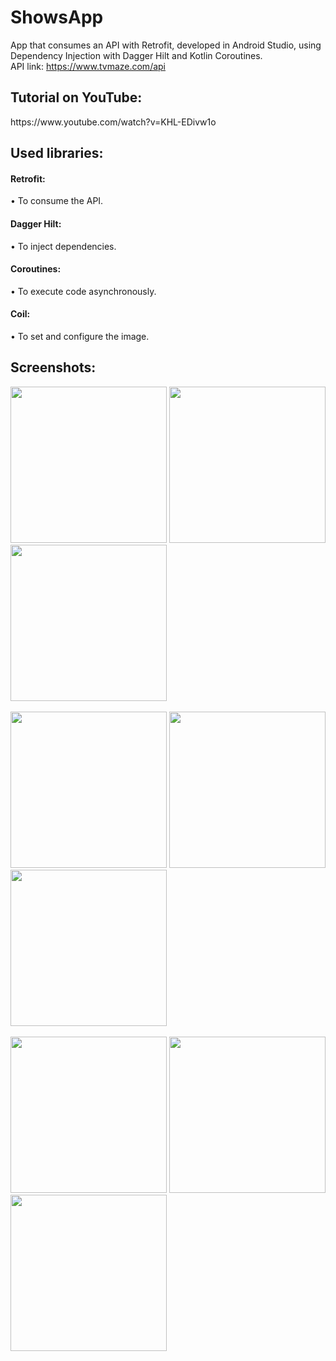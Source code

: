 # ShowsApp
App that consumes an API with Retrofit, developed in Android Studio, using Dependency Injection with Dagger Hilt and Kotlin Coroutines.
<br>
API link: https://www.tvmaze.com/api

<h2>Tutorial on YouTube:</h2>
https://www.youtube.com/watch?v=KHL-EDivw1o

<h2>Used libraries:</h2>

<h4>Retrofit:</h4>
• To consume the API.
<br>
<h4>Dagger Hilt:</h4>
• To inject dependencies.
<br>
<h4>Coroutines:</h4>
• To execute code asynchronously.
<br>
<h4>Coil:</h4>
• To set and configure the image.

<h2>Screenshots:</h2>

<div class="row">
      <img src="https://media-exp1.licdn.com/dms/image/C4E22AQGt9d86s2bmLA/feedshare-shrink_1280/0/1661009451670?e=1663804800&v=beta&t=zC1qi9hYhABmQGTjE2Dex4u87PlIFYe6PFzigYJYd9A" width="250">
      <img src="https://media-exp1.licdn.com/dms/image/C4E22AQFevxI_D_XJ3Q/feedshare-shrink_1280/0/1661009451165?e=1663804800&v=beta&t=Q5FqfzvaAzXsIfmLidmzJcPYMk-qh7l8H1qaN-3HFaE" width="250">
      <img src="https://media-exp1.licdn.com/dms/image/C4E22AQGRcNoKsClqMg/feedshare-shrink_1280/0/1661009450823?e=1663804800&v=beta&t=0bg7T1EP4c-CYWfKKew7B6vuRLL5DEvx8f7Pkl6Lipk" width="250">
</div>

<br>

<div class="row">
      <img src="https://media-exp1.licdn.com/dms/image/C4E22AQGuMhbNrxtd1A/feedshare-shrink_1280/0/1661009451685?e=1663804800&v=beta&t=kAIXMxff1Z_XBlnu6epWrNoHFgMHVN8VwiTq-e-3NVA" width="250">
      <img src="https://media-exp1.licdn.com/dms/image/C4E22AQHN0HjiPoaJMw/feedshare-shrink_1280/0/1661009451313?e=1663804800&v=beta&t=Iq1g60-k_l3zMutWZOv3Wk7k1GbSmj73vQf140Kxk4I" width="250">
      <img src="https://media-exp1.licdn.com/dms/image/C4E22AQEi5Md7dWQkag/feedshare-shrink_1280/0/1661009450786?e=1663804800&v=beta&t=cjrSRQc-Iy--YAsARSdi8WQ-KT6-Q7iOYZ8e18madKk" width="250">
</div>

<br>

<div class="row">
      <img src="https://media-exp1.licdn.com/dms/image/C4E22AQGNq2_urnbinQ/feedshare-shrink_1280/0/1661009451494?e=1663804800&v=beta&t=449ceu4WDBSM6-jsLkOumB_G3t-m2q51bw8w-yoxqdU" width="250">
      <img src="https://media-exp1.licdn.com/dms/image/C4E22AQHdXh9DhGoOug/feedshare-shrink_1280/0/1661009449443?e=1663804800&v=beta&t=R4p-p02Hosvg_2mdwQnhXueoqmSX42RlOWWJ9-kAvho" width="250">
      <img src="https://media-exp1.licdn.com/dms/image/C4E22AQF-77G71Zmveg/feedshare-shrink_1280/0/1661009449281?e=1663804800&v=beta&t=QrTf9P_811sOJwKmjnAH-ZFqtYiJ_4hJlQ733ActVyc" width="250">
</div>
